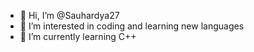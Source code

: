 - 👋 Hi, I’m @Sauhardya27
- 👀 I’m interested in coding and learning new languages
- 🌱 I’m currently learning C++

<!---
Sauhardya27/Sauhardya27 is a ✨ special ✨ repository because its `README.md` (this file) appears on your GitHub profile.
You can click the Preview link to take a look at your changes.
--->

